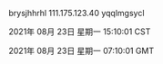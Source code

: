 brysjhhrhl 111.175.123.40 yqqlmgsycl

2021年 08月 23日 星期一 15:10:01 CST

2021年 08月 23日 星期一 07:10:01 GMT
